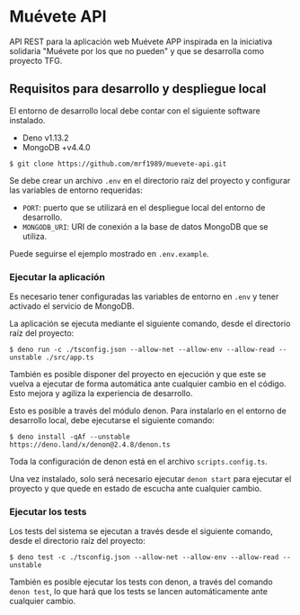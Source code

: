 # Muévete API

API REST para la aplicación web Muévete APP inspirada en la iniciativa solidaria
"Muévete por los que no pueden" y que se desarrolla como proyecto TFG.

## Requisitos para desarrollo y despliegue local

El entorno de desarrollo local debe contar con el siguiente software instalado.

- Deno v1.13.2
- MongoDB +v4.4.0

```
$ git clone https://github.com/mrf1989/muevete-api.git
```

Se debe crear un archivo `.env` en el directorio raíz del proyecto y configurar
las variables de entorno requeridas:

- `PORT`: puerto que se utilizará en el despliegue local del entorno de
  desarrollo.
- `MONGODB_URI`: URI de conexión a la base de datos MongoDB que se utiliza.

Puede seguirse el ejemplo mostrado en `.env.example`.

### Ejecutar la aplicación

Es necesario tener configuradas las variables de entorno en `.env` y tener
activado el servicio de MongoDB.

La aplicación se ejecuta mediante el siguiente comando, desde el directorio raíz
del proyecto:

```
$ deno run -c ./tsconfig.json --allow-net --allow-env --allow-read --unstable ./src/app.ts
```

También es posible disponer del proyecto en ejecución y que este se vuelva a ejecutar de forma automática ante cualquier cambio en el código. Esto mejora y agiliza la experiencia de desarrollo.

Esto es posible a través del módulo denon. Para instalarlo en el entorno de desarrollo local, debe ejecutarse el siguiente comando:

```
$ deno install -qAf --unstable https://deno.land/x/denon@2.4.8/denon.ts
```

Toda la configuración de denon está en el archivo `scripts.config.ts`.

Una vez instalado, solo será necesario ejecutar `denon start` para ejecutar el proyecto y que quede en estado de escucha ante cualquier cambio.

### Ejecutar los tests

Los tests del sistema se ejecutan a través desde el siguiente comando, desde el
directorio raíz del proyecto:

```
$ deno test -c ./tsconfig.json --allow-net --allow-env --allow-read --unstable
```

También es posible ejecutar los tests con denon, a través del comando `denon test`, lo que hará que los tests se lancen automáticamente ante cualquier cambio.

